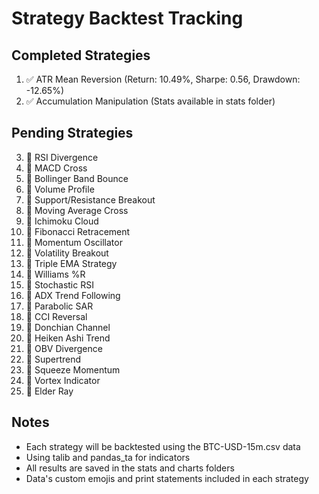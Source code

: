 # Strategy Backtest Tracking     

## Completed Strategies
1. ✅ ATR Mean Reversion (Return: 10.49%, Sharpe: 0.56, Drawdown: -12.65%)
2. ✅ Accumulation Manipulation (Stats available in stats folder)

## Pending Strategies
3. 📝 RSI Divergence
4. 📝 MACD Cross
5. 📝 Bollinger Band Bounce
6. 📝 Volume Profile
7. 📝 Support/Resistance Breakout
8. 📝 Moving Average Cross
9. 📝 Ichimoku Cloud
10. 📝 Fibonacci Retracement
11. 📝 Momentum Oscillator
12. 📝 Volatility Breakout
13. 📝 Triple EMA Strategy
14. 📝 Williams %R
15. 📝 Stochastic RSI
16. 📝 ADX Trend Following
17. 📝 Parabolic SAR
18. 📝 CCI Reversal
19. 📝 Donchian Channel
20. 📝 Heiken Ashi Trend
21. 📝 OBV Divergence
22. 📝 Supertrend
23. 📝 Squeeze Momentum
24. 📝 Vortex Indicator
25. 📝 Elder Ray

## Notes
- Each strategy will be backtested using the BTC-USD-15m.csv data
- Using talib and pandas_ta for indicators
- All results are saved in the stats and charts folders
- Data's custom emojis and print statements included in each strategy      